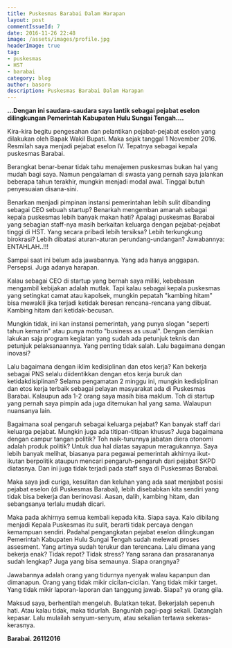 ```yaml
---
title: Puskesmas Barabai Dalam Harapan
layout: post
commentIssueId: 7 
date: 2016-11-26 22:48
image: /assets/images/profile.jpg
headerImage: true
tag:
- puskesmas
- HST
- barabai
category: blog
author: basoro
description: Puskesmas Barabai Dalam Harapan
---
```


**...Dengan ini saudara-saudara saya lantik sebagai pejabat eselon dilingkungan Pemerintah Kabupaten Hulu Sungai Tengah....**

Kira-kira begitu pengesahan dan pelantikan pejabat-pejabat eselon yang dilakukan oleh Bapak Wakil Bupati. Maka sejak tanggal 1 November 2016. Resmilah saya menjadi pejabat eselon IV. Tepatnya sebagai kepala puskesmas Barabai.

Berangkat benar-benar tidak tahu menajemen puskesmas bukan hal yang mudah bagi saya. Namun pengalaman di swasta yang pernah saya jalankan beberapa tahun terakhir, mungkin menjadi modal awal. Tinggal butuh penyesuaian disana-sini.

Benarkan menjadi pimpinan instansi pemerintahan lebih sulit dibanding sebagai CEO sebuah startup? Benarkah mengemban amanah sebagai kepala puskesmas lebih banyak makan hati? Apalagi puskesmas Barabai yang sebagian staff-nya masih berkaitan keluarga dengan pejabat-pejabat tinggi di HST. Yang secara pribadi lebih tersiksa? Lebih terkungkung birokrasi? Lebih dibatasi aturan-aturan perundang-undangan? Jawabannya: ENTAHLAH..!!!

Sampai saat ini belum ada jawabannya. Yang ada hanya anggapan. Persepsi. Juga adanya harapan.

Kalau sebagai CEO di startup yang bernah saya miliki, kebebasan mengambil kebijakan adalah mutlak. Tapi kalau sebagai kepala puskesmas yang setingkat camat atau kapolsek, mungkin pepatah "kambing hitam" bisa mewakili jika terjadi ketidak beresan rencana-rencana yang dibuat. Kambing hitam dari ketidak-becusan.

Mungkin tidak, ini kan instansi pemerintah, yang punya slogan "seperti tahun kemarin" atau punya motto "business as usual". Dengan demikian lakukan saja program kegiatan yang sudah ada petunjuk teknis dan petunjuk pelaksanaannya. Yang penting tidak salah. Lalu bagaimana dengan inovasi?

Lalu bagaimana dengan iklim kedisiplinan dan etos kerja? Kan bekerja sebagai PNS selalu diidentikkan dengan etos kerja buruk dan ketidakdisiplinan? Selama pengamatan 2 minggu ini, mungkin kedisiplinan dan etos kerja terbaik sebagai pelayan masyarakat ada di Puskesmas Barabai. Kalaupun ada 1-2 orang saya masih bisa maklum. Toh di startup yang pernah saya pimpin ada juga ditemukan hal yang sama. Walaupun nuansanya lain.

Bagaimana soal pengaruh sebagai keluarga pejabat? Kan banyak staff dari keluarga pejabat. Mungkin juga ada titipan-titipan khusus? Juga bagaimana dengan campur tangan politik? Toh naik-turunnya jabatan diera otonomi adalah produk politik? Untuk dua hal diatas sayapun meragukannya. Saya lebih banyak melihat, biasanya para pegawai pemerintah akhirnya ikut-ikutan berpolitik ataupun mencari pengaruh-pengaruh dari pejabat SKPD diatasnya. Dan ini juga tidak terjadi pada staff saya di Puskesmas Barabai.

Maka saya jadi curiga, kesulitan dan keluhan yang ada saat menjabat posisi pejabat eselon (di Puskesmas Barabai), lebih disebabkan kita sendiri yang tidak bisa bekerja dan berinovasi. Aasan, dalih, kambing hitam, dan sebangsanya terlalu mudah dicari.

Maka pada akhirnya semua kembali kepada kita. Siapa saya. Kalo dibilang menjadi Kepala Puskesmas itu sulit, berarti tidak percaya dengan kemampuan sendiri. Padahal pengangkatan pejabat eselon dilingkungan Pemerintah Kabupaten Hulu Sungai Tengah sudah melewati proses assesment. Yang artinya sudah terukur dan terencana. Lalu dimana yang bekerja enak? Tidak repot? Tidak stress? Yang sarana dan prasarananya sudah lengkap? Juga yang bisa semaunya. Siapa orangnya?

Jawabannya adalah orang yang tidurnya nyenyak walau kapanpun dan dimanapun. Orang yang tidak mikir cicilan-cicilan. Yang tidak mikir target. Yang tidak mikir laporan-laporan dan tanggung jawab. Siapa? ya orang gila.

Maksud saya, berhentilah mengeluh. Bulatkan tekat. Bekerjalah sepenuh hati. Atau kalau tidak, maka tidurlah. Bangunlah pagi-pagi sekali. Datanglah kepasar. Lalu mulailah senyum-senyum, atau sekalian tertawa sekeras-kerasnya.

**Barabai. 26112016**
